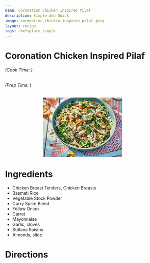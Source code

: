 ```yaml
---
name: Coronation Chicken Inspired Pilaf 
description: Simple And Quick
image: coronation_chicken_inspired_pilaf.jpeg
layout: recipe
tags: chefsplate simple
---
```


<div class="w-full text-center">
    <h1>Coronation Chicken Inspired Pilaf </h1>
    <h6>(Cook Time: )</h6>
    <h6>(Prep Time: )</h6>
</div>

<p align="center" width="100%">
    <img src="/assets/images/coronation_chicken_inspired_pilaf.jpeg"  alt="Coronation Chicken Inspired Pilaf " style="display: block; max-width:700px; max-height:700px; width: auto; height: auto;" />
</p>  
<div class="flex w-[1024px] mx-auto">
<div class="block min-w-max w-3/12">
<h1>Ingredients</h1>
<ul>
<li> Chicken Breast Tenders, Chicken Breasts</li>
<li> Basmati Rice</li>
<li> Vegetable Stock Powder</li>
<li> Curry Spice Blend</li>
<li> Yellow Onion</li>
<li> Carrot</li>
<li> Mayonnaise</li>
<li> Garlic, cloves</li>
<li> Sultana Raisins</li>
<li> Almonds, slice</li>
</ul>
</div>

<div  class="block ml-12 w-7/12">
<h1>Directions</h1>
</div>
</div>
